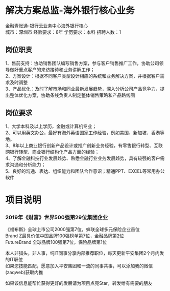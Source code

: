 # 解决方案总监-海外银行核心业务
金融壹账通-银行云业务中心海外银行核心  
城市：深圳市 经验要求：8年 学历要求：本科  招聘人数：1

## 岗位职责
1、售前支持：协助销售团队编写销售方案，参与客户销售推广工作，协助公司领导做好重点客户的来访接待和业务讲解工作；   
2、方案设计：根据不同客户类型设计相应的系统和业务解决方案，并根据客户需求及时调整   
3、产品优化：及时了解市场和同业最新发展趋势，深入分析公司产品竞争力，提出整体优化方案，协助条线负责人制定整体销售策略和产品路线图

## 岗位要求
1、大学本科及以上学历，金融或计算机专业；   
2、可以用英文办公，最好有海外英语国家工作经验，例如美国、新加坡、香港等地。   
3、8年以上商业银行创新产品设计或推广创新业务经验，有零售银行转型、互联网银行转型、商业银行结构化产品方面的经验；   
4、了解金融科技行业发展趋势、熟悉金融行业业务发展趋势，具有较强的客户需求沟通和分析能力；   
5、良好的沟通、表达、组织能力和团队合作意识；精通PPT、EXCEL等常用办公软件

# 项目说明

### 2019年《财富》世界500强第29位集团企业
《福布斯》全球上市公司2000强第7位，蝉联全球多元保险企业首位  
Brand Z最具价值中国品牌100强榜单第7位，金融品牌第2位  
FutureBrand 全球品牌100强第7位，保险品牌第1位

本人非猎头，非人事，纯IT同事分享内部推荐职位，每天更新平安集团2个月内发的IT职位  
如果您技能匹配，愿意加入平安集团和一流的同事共事，可以添加我的微信(zaqweb)获取内推 

如果该信息能帮忙获得更好的发展请为项目点亮Star，转发给有需要的朋友





